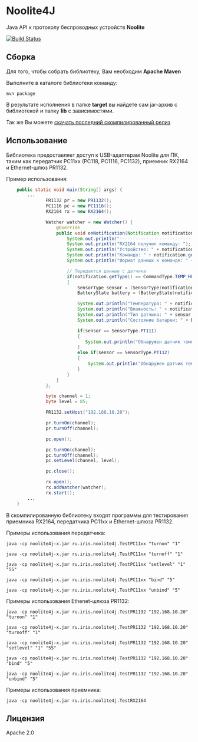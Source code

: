 Noolite4J
===============
Java API к протоколу беспроводных устройств **Noolite**

[![Build Status](https://travis-ci.org/Neuronix2/Noolite4J.png?branch=master)](https://travis-ci.org/Neuronix2/Noolite4J)

Сборка
-----------------
Для того, чтобы собрать библиотеку, Вам необходим **Apache Maven**

Выполните в каталоге библиотеки команду:

```
mvn package
```

В результате исполнения в папке **target** вы найдете сам jar-архив с библиотекой и папку **lib** с зависимостями.

Так же Вы можете [скачать последний скомпилированный релиз](https://github.com/Neuronix2/Noolite4J/releases)

## Использование
Библиотека предоставляет доступ к USB-адаптерам Noolite для ПК, таким как передатчик PC11xx (PC118, PC1116, PC1132), приемник RX2164 и Ethernet-шлюз PR1132.

Пример использования:

``` java
    public static void main(String[] args) {
        ...
               PR1132 pr = new PR1132();
               PC1116 pc = new PC1116();
               RX2164 rx = new RX2164();

               Watcher watcher = new Watcher() {
                   @Override
                   public void onNotification(Notification notification) {
                       System.out.println("----------------------------------");
                       System.out.println("RX2164 получил команду: ");
                       System.out.println("Устройство: " + notification.getChannel());
                       System.out.println("Команда: " + notification.getType().name());
                       System.out.println("Формат данных к команде: " + notification.getDataFormat().name());

                       // Передаются данные с датчика
                       if(notification.getType() == CommandType.TEMP_HUMI)
                       {
                           SensorType sensor = (SensorType)notification.getValue("sensortype");
                           BatteryState battery = (BatteryState)notification.getValue("battery");

                           System.out.println("Температура: " + notification.getValue("temp"));
                           System.out.println("Влажность: " + notification.getValue("humi"));
                           System.out.println("Тип датчика: " + sensor.name());
                           System.out.println("Состояние батареи: " + battery.name());

                           if(sensor == SensorType.PT111)
                           {
                              System.out.println("Обнаружен датчик температуры и влажности");
                           }
                           else if(sensor == SensorType.PT112)
                           {
                               System.out.println("Обнаружен датчик температуры");
                           }
                       }
                   }
               };

               byte channel = 1;
               byte level = 85;

               PR1132.setHost("192.168.10.20");

               pr.turnOn(channel);
               pr.turnOff(channel);

               pc.open();

               pc.turnOn(channel);
               pc.turnOff(channel);
               pc.setLevel(channel, level);

               pc.close();

               rx.open();
               rx.addWatcher(watcher);
               rx.start();
        ...
    }
```

В скомпилированную библиотеку входят программы для тестирования приемника RX2164, передатчика PC11xx и Ethernet-шлюза PR1132.

Примеры использования передатчика:

```
java -cp noolite4j-x.jar ru.iris.noolite4j.TestPC11xx "turnon" "1"
```

```
java -cp noolite4j-x.jar ru.iris.noolite4j.TestPC11xx "turnoff" "1"
```

```
java -cp noolite4j-x.jar ru.iris.noolite4j.TestPC11xx "setlevel" "1" "55"
```

```
java -cp noolite4j-x.jar ru.iris.noolite4j.TestPC11xx "bind" "5"
```

```
java -cp noolite4j-x.jar ru.iris.noolite4j.TestPC11xx "unbind" "5"
```

Примеры использования Ethenet-шлюза PR1132:

```
java -cp noolite4j-x.jar ru.iris.noolite4j.TestPR1132 "192.168.10.20" "turnon" "1"
```

```
java -cp noolite4j-x.jar ru.iris.noolite4j.TestPR1132 "192.168.10.20" "turnoff" "1"
```

```
java -cp noolite4j-x.jar ru.iris.noolite4j.TestPR1132 "192.168.10.20" "setlevel" "1" "55"
```

```
java -cp noolite4j-x.jar ru.iris.noolite4j.TestPR1132 "192.168.10.20" "bind" "5"
```

```
java -cp noolite4j-x.jar ru.iris.noolite4j.TestPR1132 "192.168.10.20" "unbind" "5"
```

Примеры использования приемника:

```
java -cp noolite4j-x.jar ru.iris.noolite4j.TestRX2164
```

## Лицензия
Apache 2.0
